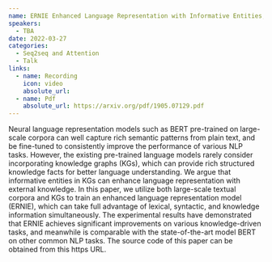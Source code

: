 ```yaml
---
name: ERNIE Enhanced Language Representation with Informative Entities, Zhang 2019
speakers:
  - TBA
date: 2022-03-27
categories:
  - Seq2seq and Attention
  - Talk
links:
  - name: Recording
    icon: video
    absolute_url: 
  - name: Pdf
    absolute_url: https://arxiv.org/pdf/1905.07129.pdf
---
```

Neural language representation models such as BERT pre-trained on large-scale corpora can well capture rich semantic patterns from plain text, and be fine-tuned to consistently improve the performance of various NLP tasks. However, the existing pre-trained language models rarely consider incorporating knowledge graphs (KGs), which can provide rich structured knowledge facts for better language understanding. We argue that informative entities in KGs can enhance language representation with external knowledge. In this paper, we utilize both large-scale textual corpora and KGs to train an enhanced language representation model (ERNIE), which can take full advantage of lexical, syntactic, and knowledge information simultaneously. The experimental results have demonstrated that ERNIE achieves significant improvements on various knowledge-driven tasks, and meanwhile is comparable with the state-of-the-art model BERT on other common NLP tasks. The source code of this paper can be obtained from this https URL.
